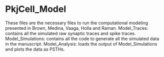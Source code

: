 # PkjCell_Model

These files are the necessary files to run the computational modeling presented in Brown, Medina, Vaaga, Holla and Raman. 
Model_Traces: contains all the simulated raw synaptic traces and spike traces.
Model_Simulations: contains all the code to generate all the simulated data in the manuscript.
Model_Analysis: loads the output of Model_Simulations and plots the data as PSTHs. 
